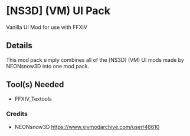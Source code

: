 # [NS3D] (VM) UI Pack
Vanilla UI Mod for use with FFXIV

## Details
This mod pack simply combines all of the [NS3D] (VM) UI mods made by NEONsnow3D into one mod pack.

## Tool(s) Needed
- FFXIV_Textools

### Credits
- NEONsnow3D https://www.xivmodarchive.com/user/48610
